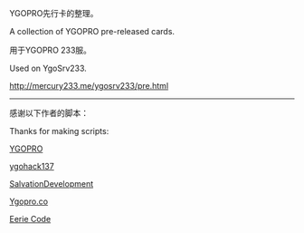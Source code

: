 YGOPRO先行卡的整理。

A collection of YGOPRO pre-released cards.

用于YGOPRO 233服。

Used on YgoSrv233.

http://mercury233.me/ygosrv233/pre.html

*****

感谢以下作者的脚本：

Thanks for making scripts:

[YGOPRO](https://github.com/Fluorohydride/ygopro-scripts)

[ygohack137](https://github.com/ygohack137)

[SalvationDevelopment](https://github.com/SalvationDevelopment)

[Ygopro.co](http://www.ygopro.co/)

[Eerie Code](https://github.com/EerieCode)
